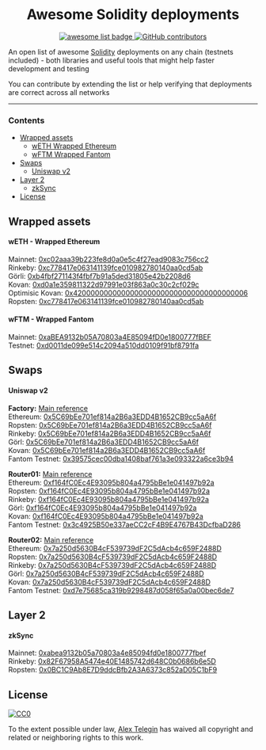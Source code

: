 <div align="center">
  <h1 align="center">Awesome Solidity deployments</h1>
  <p align="center">
    <a href="https://github.com/sindresorhus/awesome">
      <img alt="awesome list badge" src="https://cdn.rawgit.com/sindresorhus/awesome/d7305f38d29fed78fa85652e3a63e154dd8e8829/media/badge.svg">
    </a>
    <a href="https://github.com/drinkius/awesome-solidity-deployments/graphs/contributors">
      <img alt="GitHub contributors" src="https://img.shields.io/github/contributors/drinkius/awesome-solidity-deployments">
    </a>
  </p>
  
  <p align="left">An open list of awesome <a href="https://en.wikipedia.org/wiki/Solidity">Solidity</a> deployments on any chain (testnets included) - both libraries and useful tools that might help faster development and testing</p>
  <p align="left">You can contribute by extending the list or help verifying that deployments are correct across all networks</p>
  
</div>

---

### Contents

- [Wrapped assets](#wrapped-assets)
  - [wETH Wrapped Ethereum](#weth-wrapped-ethereum)
  - [wFTM Wrapped Fantom](#wftm-wrapped-fantom)
- [Swaps](#swaps)
  - [Uniswap v2](#uniswap-v2)
- [Layer 2](#layer-2)
  - [zkSync](#zksync)
- [License](#license)

## Wrapped assets

#### wETH - Wrapped Ethereum

Mainnet: [0xc02aaa39b223fe8d0a0e5c4f27ead9083c756cc2](https://etherscan.io/address/0xc02aaa39b223fe8d0a0e5c4f27ead9083c756cc2#code)  
Rinkeby: [0xc778417e063141139fce010982780140aa0cd5ab](https://rinkeby.etherscan.io/address/0xc778417e063141139fce010982780140aa0cd5ab#code)  
Görli: [0xb4fbf271143f4fbf7b91a5ded31805e42b2208d6](https://goerli.etherscan.io/address/0xb4fbf271143f4fbf7b91a5ded31805e42b2208d6#code)  
Kovan: [0xd0a1e359811322d97991e03f863a0c30c2cf029c](https://kovan.etherscan.io/address/0xd0a1e359811322d97991e03f863a0c30c2cf029c#code)  
Optimisic Kovan: [0x4200000000000000000000000000000000000006](https://optimistic.etherscan.io/address/0x4200000000000000000000000000000000000006)  
Ropsten: [0xc778417e063141139fce010982780140aa0cd5ab](https://ropsten.etherscan.io/address/0xc778417e063141139fce010982780140aa0cd5ab#code)

#### wFTM - Wrapped Fantom

Mainnet: [0xaBEA9132b05A70803a4E85094fD0e1800777fBEF](https://etherscan.io/address/0xabea9132b05a70803a4e85094fd0e1800777fbef#code)  
Testnet: [0xd0011de099e514c2094a510dd0109f91bf8791fa](https://testnet.ftmscan.com/address/0xd0011de099e514c2094a510dd0109f91bf8791fa#code)

## Swaps

#### Uniswap v2

**Factory:**
[Main reference](https://docs.uniswap.org/protocol/V2/reference/smart-contracts/factory)  
Ethereum: [0x5C69bEe701ef814a2B6a3EDD4B1652CB9cc5aA6f](https://etherscan.io/address/0x5C69bEe701ef814a2B6a3EDD4B1652CB9cc5aA6f#code)  
Ropsten: [0x5C69bEe701ef814a2B6a3EDD4B1652CB9cc5aA6f](https://ropsten.etherscan.io/address/0x5C69bEe701ef814a2B6a3EDD4B1652CB9cc5aA6f#code)  
Rinkeby: [0x5C69bEe701ef814a2B6a3EDD4B1652CB9cc5aA6f](https://rinkeby.etherscan.io/address/0x5C69bEe701ef814a2B6a3EDD4B1652CB9cc5aA6f#code)  
Görl: [0x5C69bEe701ef814a2B6a3EDD4B1652CB9cc5aA6f](https://goerli.etherscan.io/address/0x5C69bEe701ef814a2B6a3EDD4B1652CB9cc5aA6f#code)  
Kovan: [0x5C69bEe701ef814a2B6a3EDD4B1652CB9cc5aA6f](https://kovan.etherscan.io/address/0x5C69bEe701ef814a2B6a3EDD4B1652CB9cc5aA6f#code)  
Fantom Testnet: [0x39575cec00dba1408baf761a3e093322a6ce3b94](https://testnet.ftmscan.com/address/0x39575cec00dba1408baf761a3e093322a6ce3b94#code)

**Router01:**
[Main reference](https://docs.uniswap.org/protocol/V2/reference/smart-contracts/router-01)  
Ethereum: [0xf164fC0Ec4E93095b804a4795bBe1e041497b92a](https://etherscan.io/address/0xf164fC0Ec4E93095b804a4795bBe1e041497b92a#code)  
Ropsten: [0xf164fC0Ec4E93095b804a4795bBe1e041497b92a](https://ropsten.etherscan.io/address/0xf164fC0Ec4E93095b804a4795bBe1e041497b92a#code)  
Rinkeby: [0xf164fC0Ec4E93095b804a4795bBe1e041497b92a](https://rinkeby.etherscan.io/address/0xf164fC0Ec4E93095b804a4795bBe1e041497b92a#code)  
Görl: [0xf164fC0Ec4E93095b804a4795bBe1e041497b92a](https://goerli.etherscan.io/address/0xf164fC0Ec4E93095b804a4795bBe1e041497b92a#code)  
Kovan: [0xf164fC0Ec4E93095b804a4795bBe1e041497b92a](https://kovan.etherscan.io/address/0xf164fC0Ec4E93095b804a4795bBe1e041497b92a#code)  
Fantom Testnet: [0x3c4925B50e337aeCC2cF4B9E4767B43DcfbaD286](https://testnet.ftmscan.com/address/0x3c4925b50e337aecc2cf4b9e4767b43dcfbad286#code)

**Router02:**
[Main reference](https://docs.uniswap.org/protocol/V2/reference/smart-contracts/router-02)  
Ethereum: [0x7a250d5630B4cF539739dF2C5dAcb4c659F2488D](https://etherscan.io/address/0x7a250d5630B4cF539739dF2C5dAcb4c659F2488D#code)  
Ropsten: [0x7a250d5630B4cF539739dF2C5dAcb4c659F2488D](https://ropsten.etherscan.io/address/0x7a250d5630B4cF539739dF2C5dAcb4c659F2488D#code)  
Rinkeby: [0x7a250d5630B4cF539739dF2C5dAcb4c659F2488D](https://rinkeby.etherscan.io/address/0x7a250d5630B4cF539739dF2C5dAcb4c659F2488D#code)  
Görl: [0x7a250d5630B4cF539739dF2C5dAcb4c659F2488D](https://goerli.etherscan.io/address/0x7a250d5630B4cF539739dF2C5dAcb4c659F2488D#code)  
Kovan: [0x7a250d5630B4cF539739dF2C5dAcb4c659F2488D](https://kovan.etherscan.io/address/0x7a250d5630B4cF539739dF2C5dAcb4c659F2488D#code)  
Fantom Testnet: [0xd7e75685ca319b9298487d058f65a0a00bec6de7](https://testnet.ftmscan.com/address/0xd7e75685ca319b9298487d058f65a0a00bec6de7#code)

## Layer 2

#### zkSync

Mainnet: [0xabea9132b05a70803a4e85094fd0e1800777fbef](https://etherscan.io/address/0xabea9132b05a70803a4e85094fd0e1800777fbef#code)  
Rinkeby: [0x82F67958A5474e40E1485742d648C0b0686b6e5D](https://rinkeby.etherscan.io/address/0x82f67958a5474e40e1485742d648c0b0686b6e5d#code)  
Ropsten: [0x0BC1C9Ab8E7D9ddcBfb2A3A6373c852aD05C1bF9](https://ropsten.etherscan.io/address/0x0bc1c9ab8e7d9ddcbfb2a3a6373c852ad05c1bf9#code)

## License

[![CC0](https://mirrors.creativecommons.org/presskit/buttons/88x31/svg/cc-zero.svg)](https://creativecommons.org/publicdomain/zero/1.0/)

To the extent possible under law, [Alex Telegin](https://github.com/drinkius) has waived all copyright and related or neighboring rights to this work.
